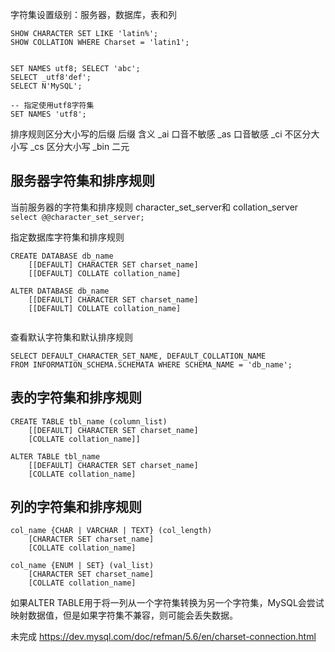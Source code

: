 

字符集设置级别：服务器，数据库，表和列

```mysql
SHOW CHARACTER SET LIKE 'latin%';
SHOW COLLATION WHERE Charset = 'latin1';


SET NAMES utf8; SELECT 'abc';
SELECT _utf8'def';
SELECT N'MySQL';

-- 指定使用utf8字符集
SET NAMES 'utf8';

```

排序规则区分大小写的后缀
后缀	含义
_ai	口音不敏感
_as	口音敏感
_ci	不区分大小写
_cs	区分大小写
_bin	二元



## 服务器字符集和排序规则
当前服务器的字符集和排序规则 character_set_server和 collation_server
`select @@character_set_server;`

指定数据库字符集和排序规则
```
CREATE DATABASE db_name
    [[DEFAULT] CHARACTER SET charset_name]
    [[DEFAULT] COLLATE collation_name]

ALTER DATABASE db_name
    [[DEFAULT] CHARACTER SET charset_name]
    [[DEFAULT] COLLATE collation_name]
    
```

查看默认字符集和默认排序规则
```mysql
SELECT DEFAULT_CHARACTER_SET_NAME, DEFAULT_COLLATION_NAME
FROM INFORMATION_SCHEMA.SCHEMATA WHERE SCHEMA_NAME = 'db_name';
```


## 表的字符集和排序规则

```
CREATE TABLE tbl_name (column_list)
    [[DEFAULT] CHARACTER SET charset_name]
    [COLLATE collation_name]]

ALTER TABLE tbl_name
    [[DEFAULT] CHARACTER SET charset_name]
    [COLLATE collation_name]
```

## 列的字符集和排序规则

```
col_name {CHAR | VARCHAR | TEXT} (col_length)
    [CHARACTER SET charset_name]
    [COLLATE collation_name]
    
col_name {ENUM | SET} (val_list)
	[CHARACTER SET charset_name]
	[COLLATE collation_name]
```

如果ALTER TABLE用于将一列从一个字符集转换为另一个字符集，MySQL会尝试映射数据值，但是如果字符集不兼容，则可能会丢失数据。


未完成 
https://dev.mysql.com/doc/refman/5.6/en/charset-connection.html
